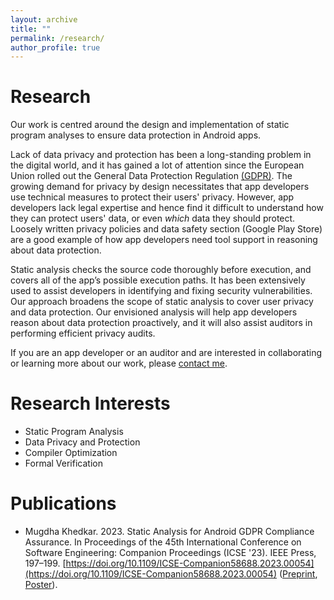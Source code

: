 ```yaml
---
layout: archive
title: ""
permalink: /research/
author_profile: true
---
```


**Research**
=====
Our work is centred around the design and implementation of static program analyses to ensure data protection in Android apps. 

Lack of data privacy and protection has been a long-standing problem in the digital world, and it has gained a lot of attention since the European Union rolled out the General Data Protection Regulation [(GDPR)](https://gdpr-info.eu/). The growing demand for privacy by design necessitates that app developers use technical measures to protect their users' privacy. However, app developers lack legal expertise and hence find it difficult to understand how they can protect users' data, or even *which* data they should protect. Loosely written privacy policies and data safety section (Google Play Store) are a good example of how app developers need tool support in reasoning about data protection.

Static analysis checks the source code thoroughly before execution, and covers all of the app’s possible execution paths. It has been extensively used to assist developers in identifying and fixing security vulnerabilities. Our approach broadens the scope of static analysis to cover user privacy and data protection. Our envisioned analysis will help app developers reason about data protection proactively, and it will also assist auditors in performing efficient privacy audits. 

If you are an app developer or an auditor and are interested in collaborating or learning more about our work, please [contact me](mailto:mugdha.khedkar@upb.de). 

**Research Interests**
=====
* Static Program Analysis
* Data Privacy and Protection
* Compiler Optimization 
* Formal Verification

**Publications**
=====
* Mugdha Khedkar. 2023. Static Analysis for Android GDPR Compliance Assurance. In Proceedings of the 45th International Conference on Software Engineering: Companion Proceedings (ICSE '23). IEEE Press, 197–199. [https://doi.org/10.1109/ICSE-Companion58688.2023.00054](https://doi.org/10.1109/ICSE-Companion58688.2023.00054) ([Preprint](https://arxiv.org/abs/2303.09606), [Poster]({{mugdhak30.github.io}}/assets/MugdhaICSE2023Poster.pdf)).